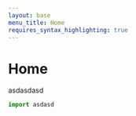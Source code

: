 ```yaml
---
layout: base
menu_title: Home
requires_syntax_highlighting: true
---
```


# Home

asdasdasd

```python
import asdasd
```